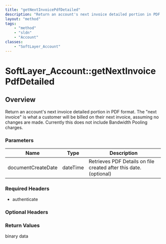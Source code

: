 ```yaml
---
title: "getNextInvoicePdfDetailed"
description: "Return an account's next invoice detailed portion in PDF format. The 'next invoice' is what a customer will be billed on... "
layout: "method"
tags:
    - "method"
    - "sldn"
    - "Account"
classes:
    - "SoftLayer_Account"
---
```

# SoftLayer_Account::getNextInvoicePdfDetailed
## Overview 
Return an account's next invoice detailed portion in PDF format. The "next invoice" is what a customer will be billed on their next invoice, assuming no changes are made. Currently this does not include Bandwidth Pooling charges.

### Parameters 
|Name | Type | Description |
| --- | --- | --- |
|documentCreateDate| dateTime| Retrieves PDF Details on file created after this date. (optional)|


### Required Headers
* authenticate

### Optional Headers

### Return Values
binary data
